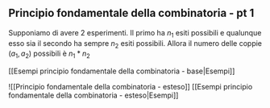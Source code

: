 ## Principio fondamentale della combinatoria - pt 1
Supponiamo di avere 2 esperimenti. Il primo ha $n_1$ esiti possibili e qualunque esso sia il secondo ha sempre $n_2$ esiti possibili.
Allora il numero delle coppie $(a_1,a_2)$ possibili è $n_1*n_2$ 

[[Esempi principio fondamentale della combinatoria - base|Esempi]]

![[Principio fondamentale della combinatoria - esteso]]
[[Esempi principio fondamentale della combinatoria - esteso|Esempi]]